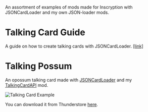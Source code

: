 An assortment of examples of mods made for Inscryption with JSONCardLoader and my own JSON-loader mods.

# Talking Card Guide
A guide on how to create talking cards with JSONCardLoader. [\[link\]](Documentation/Talking_Card_Guide.md)

# Talking Possum
An opossum talking card made with [JSONCardLoader](https://github.com/MADH95/JSONLoader) and my [TalkingCardAPI](https://github.com/KBMackenzie/TalkingCardAPI) mod.

![Talking Card Example](https://i.imgur.com/oe779Ar.gif)

You can download it from Thunderstore [here](https://inscryption.thunderstore.io/package/KellyBetty/Talking_Possum/).
